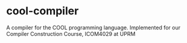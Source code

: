cool-compiler
=============

A compiler for the COOL programming language. Implemented for our Compiler Construction Course, ICOM4029 at UPRM
